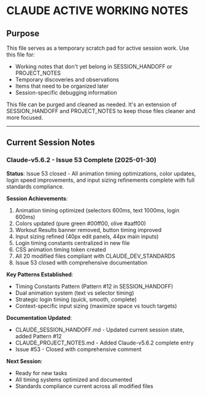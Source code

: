 # CLAUDE ACTIVE WORKING NOTES

## Purpose

This file serves as a temporary scratch pad for active session work. Use this file for:
- Working notes that don't yet belong in SESSION_HANDOFF or PROJECT_NOTES
- Temporary discoveries and observations
- Items that need to be organized later
- Session-specific debugging information

This file can be purged and cleaned as needed. It's an extension of SESSION_HANDOFF and PROJECT_NOTES to keep those files cleaner and more focused.

---

## Current Session Notes

### Claude-v5.6.2 - Issue 53 Complete (2025-01-30)

**Status**: Issue 53 closed - All animation timing optimizations, color updates, login speed improvements, and input sizing refinements complete with full standards compliance.

**Session Achievements**:
1. Animation timing optimized (selectors 600ms, text 1000ms, login 600ms)
2. Colors updated (pure green #00ff00, olive #aaff00)
3. Workout Results banner removed, button timing improved
4. Input sizing refined (40px edit panels, 44px main inputs)
5. Login timing constants centralized in new file
6. CSS animation timing token created
7. All 20 modified files compliant with CLAUDE_DEV_STANDARDS
8. Issue 53 closed with comprehensive documentation

**Key Patterns Established**:
- Timing Constants Pattern (Pattern #12 in SESSION_HANDOFF)
- Dual animation system (text vs selector timing)
- Strategic login timing (quick, smooth, complete)
- Context-specific input sizing (maximize space vs touch targets)

**Documentation Updated**:
- CLAUDE_SESSION_HANDOFF.md - Updated current session state, added Pattern #12
- CLAUDE_PROJECT_NOTES.md - Added Claude-v5.6.2 complete entry
- Issue #53 - Closed with comprehensive comment

**Next Session**:
- Ready for new tasks
- All timing systems optimized and documented
- Standards compliance current across all modified files
